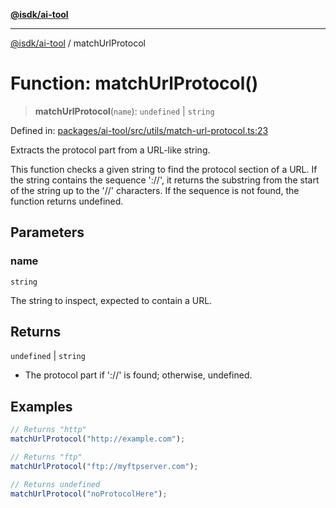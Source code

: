 [**@isdk/ai-tool**](../README.md)

***

[@isdk/ai-tool](../globals.md) / matchUrlProtocol

# Function: matchUrlProtocol()

> **matchUrlProtocol**(`name`): `undefined` \| `string`

Defined in: [packages/ai-tool/src/utils/match-url-protocol.ts:23](https://github.com/isdk/ai-tool.js/blob/83a1524a1644365964efc043a7a7991d8fd46b49/src/utils/match-url-protocol.ts#L23)

Extracts the protocol part from a URL-like string.

This function checks a given string to find the protocol section of a URL.
If the string contains the sequence '://', it returns the substring from the start of the string
up to the '//' characters. If the sequence is not found, the function returns undefined.

## Parameters

### name

`string`

The string to inspect, expected to contain a URL.

## Returns

`undefined` \| `string`

- The protocol part if '://' is found; otherwise, undefined.

## Examples

```ts
// Returns "http"
matchUrlProtocol("http://example.com");
```

```ts
// Returns "ftp"
matchUrlProtocol("ftp://myftpserver.com");
```

```ts
// Returns undefined
matchUrlProtocol("noProtocolHere");
```
